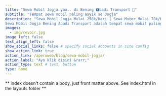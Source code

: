 ```yaml
---
title: "Sewa Mobil Jogja yaa.. di Bening 🅰️badi Transport 🫰"
subtitle: "Tempat sewa mobil paling asyik se Jogja"
description: "Sewa Mobil Jogja Mulai 250k/Hari | Sewa Motor Mulai 70k/Hari | Penginapan Mulai 150k/Malam di Telpon 0274-583197 & 0274-547440. Sejak dahulu kala Bening Abadi Transport telah berkecimpung di bidang transportasi dan penginapan murah di kota pariwisata Yogyakarta dan berlokasi yang terdekat dengan UGM dan UNY Jogja serta kampus lainnya. Sewa mobil jogja, lepas kunci maupun dengan driver / sopir, sewa motor, penginapan kamar deluxe dan kamar standar serta guest house atau homestay adalah jasa utama kami dan anda bisa memesan kamar / homestay via aplikasi TRAVELOKA, dan kami juga memiliki cabang di Stasiun Lempuyangan dan depan UMY Gamping Yogyakarta. Kami selalu berusaha memberikan harga yang terbaik untuk para pelanggan dan kami juga selalu senantiasa berkomitmen memberikan pelayanan yang terbaik juga kepada para pelanggan setia Bening Abadi Transport. Terima kasih banyak kepada para pelanggan yang telah menggunakan jasa kami, semoga para pelanggan kami selalu diberi sehat dan lancar serta berkah rejekinya...amien. Salam sewa mobil jogja!!
Sewa Mobil Jogja Bening Abadi Transport adalah tempat sewa mobil paling asyik se Jogja. From jogja with...🫶"
images:
  - img/revoir.jpg
image_left: false
text_align_left: false
show_social_links: false # specify social accounts in site config
show_action_link: true
action_link: /aperoweb/blog/sewa-mobil-jogja/
action_label: "Ayo klik disini &rarr;"
action_type: text # text, button
type: home
---
```


** index doesn't contain a body, just front matter above.
See index.html in the layouts folder **
